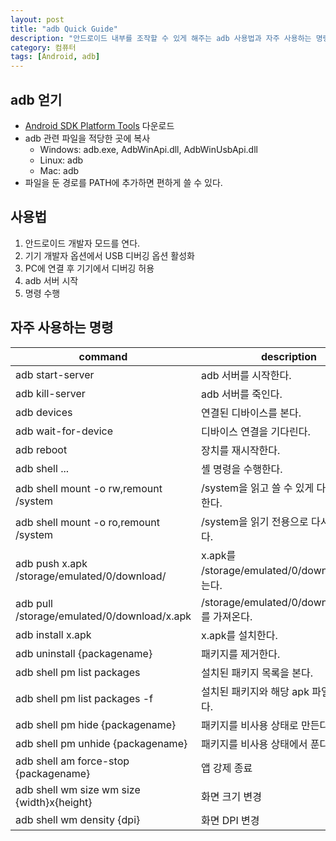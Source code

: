 ```yaml
---
layout: post
title: "adb Quick Guide"
description: "안드로이드 내부를 조작할 수 있게 해주는 adb 사용법과 자주 사용하는 명령을 소개한다."
category: 컴퓨터
tags: [Android, adb]
---
```


## adb 얻기

- [Android SDK Platform Tools](https://developer.android.com/studio/releases/platform-tools) 다운로드
- adb 관련 파일을 적당한 곳에 복사
  - Windows: adb.exe, AdbWinApi.dll, AdbWinUsbApi.dll
  - Linux: adb
  - Mac: adb
- 파일을 둔 경로를 PATH에 추가하면 편하게 쓸 수 있다.



## 사용법

1. 안드로이드 개발자 모드를 연다.
2. 기기 개발자 옵션에서 USB 디버깅 옵션 활성화
3. PC에 연결 후 기기에서 디버깅 허용
4. adb 서버 시작
5. 명령 수행



## 자주 사용하는 명령

command                                      | description
---------------------------------------------|-------------------------------
adb start-server                             | adb 서버를 시작한다.
adb kill-server                              | adb 서버를 죽인다.
adb devices                                  | 연결된 디바이스를 본다.
adb wait-for-device                          | 디바이스 연결을 기다린다.
adb reboot                                   | 장치를 재시작한다.
adb shell ...                                | 셸 명령을 수행한다.
adb shell mount -o rw,remount /system        | /system을 읽고 쓸 수 있게 다시 마운트 한다.
adb shell mount -o ro,remount /system        | /system을 읽기 전용으로 다시 마운트 한다.
adb push x.apk /storage/emulated/0/download/ | x.apk를 /storage/emulated/0/download/에 넣는다.
adb pull /storage/emulated/0/download/x.apk  | /storage/emulated/0/download/x.apk를 가져온다.
adb install x.apk                            | x.apk를 설치한다.
adb uninstall {packagename}                  | 패키지를 제거한다.
adb shell pm list packages                   | 설치된 패키지 목록을 본다.
adb shell pm list packages -f                | 설치된 패키지와 해당 apk 파일 목록을 본다.
adb shell pm hide {packagename}              | 패키지를 비사용 상태로 만든다.
adb shell pm unhide {packagename}            | 패키지를 비사용 상태에서 푼다.
adb shell am force-stop {packagename}        | 앱 강제 종료
adb shell wm size wm size {width}x{height}   | 화면 크기 변경
adb shell wm density {dpi}                   | 화면 DPI 변경
